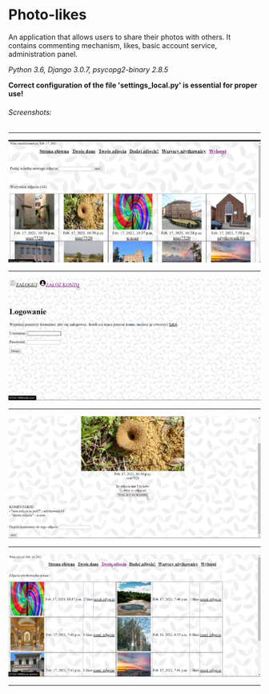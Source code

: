 #  Photo-likes

An application that allows users to share their photos with others. 
It contains commenting mechanism, likes, basic account service, administration panel.

_Python 3.6, Django 3.0.7, psycopg2-binary 2.8.5_

**Correct configuration of the file 'settings_local.py' is essential for proper use!**

###### Screenshots:
---
<img src="photo01.jpg" width="800">

---

<img src="photo02.png" width="800">

---

<img src="photo03.png" width="800">

---

<img src="photo04.png" width="800">

---

